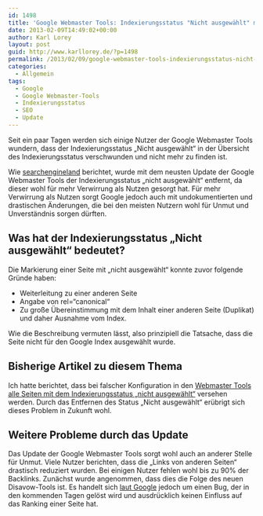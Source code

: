 ```yaml
---
id: 1498
title: 'Google Webmaster Tools: Indexierungsstatus "Nicht ausgewählt" mit Update entfernt'
date: 2013-02-09T14:49:02+00:00
author: Karl Lorey
layout: post
guid: http://www.karllorey.de/?p=1498
permalink: /2013/02/09/google-webmaster-tools-indexierungsstatus-nicht-ausgewahlt-mit-update-entfernt/
categories:
  - Allgemein
tags:
  - Google
  - Google Webmaster-Tools
  - Indexierungsstatus
  - SEO
  - Update
---
```

Seit ein paar Tagen werden sich einige Nutzer der Google Webmaster Tools wundern, dass der Indexierungsstatus &#8222;Nicht ausgewählt&#8220; in der Übersicht des Indexierungsstatus verschwunden und nicht mehr zu finden ist.

Wie <a href="http://searchengineland.com/confirmed-google-removes-not-selected-from-webmaster-tools-148050" target="_blank">searchengineland</a> berichtet, wurde mit dem neusten Update der Google Webmaster Tools der Indexierungsstatus &#8222;nicht ausgewählt&#8220; entfernt, da dieser wohl für mehr Verwirrung als Nutzen gesorgt hat. Für mehr Verwirrung als Nutzen sorgt Google jedoch auch mit undokumentierten und drastischen Änderungen, die bei den meisten Nutzern wohl für Unmut und Unverständnis sorgen dürften.<!--more-->

## Was hat der Indexierungsstatus &#8222;Nicht ausgewählt&#8220; bedeutet?

Die Markierung einer Seite mit &#8222;nicht ausgewählt&#8220; konnte zuvor folgende Gründe haben:

  * Weiterleitung zu einer anderen Seite
  * Angabe von rel=&#8220;canonical&#8220;
  * Zu große Übereinstimmung mit dem Inhalt einer anderen Seite (Duplikat) und daher Ausnahme vom Index.

Wie die Beschreibung vermuten lässt, also prinzipiell die Tatsache, dass die Seite nicht für den Google Index ausgewählt wurde.

## Bisherige Artikel zu diesem Thema

Ich hatte berichtet, dass bei falscher Konfiguration in den [Webmaster Tools alle Seiten mit dem Indexierungsstatus &#8222;nicht ausgewählt&#8220;](http://www.karllorey.de/2012/11/27/indexierungsstatus-nicht-ausgewahlt-bei-google-webmaster-tools/ "Indexierungsstatus: “Nicht ausgewählt” bei Google Webmaster-Tools") versehen werden. Durch das Entfernen des Status &#8222;Nicht ausgewählt&#8220; erübrigt sich dieses Problem in Zukunft wohl.

## Weitere Probleme durch das Update

Das Update der Google Webmaster Tools sorgt wohl auch an anderer Stelle für Unmut. Viele Nutzer berichten, dass die &#8222;Links von anderen Seiten&#8220; drastisch reduziert wurden. Bei einigen Nutzer fehlen wohl bis zu 90% der Backlinks. Zunächst wurde angenommen, dass dies die Folge des neuen Disavow-Tools ist. Es handelt sich <a href="http://webmaster-forum-announcements.blogspot.de/2013/02/known-issue-links-to-your-site-data.html" target="_blank">laut Google</a> jedoch um einen Bug, der in den kommenden Tagen gelöst wird und ausdrücklich keinen Einfluss auf das Ranking einer Seite hat.

